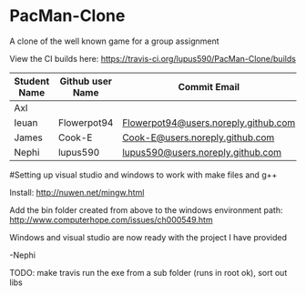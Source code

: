 # PacMan-Clone
A clone of the well known game for a group assignment

View the CI builds here: https://travis-ci.org/lupus590/PacMan-Clone/builds

Student Name|Github user Name|Commit Email
------------|----------------|------------
Axl|<Account name here>|<email here>
Ieuan|Flowerpot94|Flowerpot94@users.noreply.github.com
James|Cook-E|Cook-E@users.noreply.github.com 
Nephi|lupus590|lupus590@users.noreply.github.com


#Setting up visual studio and windows to work with make files and g++

Install: http://nuwen.net/mingw.html

Add the bin folder created from above to the windows environment path: http://www.computerhope.com/issues/ch000549.htm

Windows and visual studio are now ready with the project I have provided

-Nephi

TODO: make travis run the exe from a sub folder (runs in root ok), sort out libs
